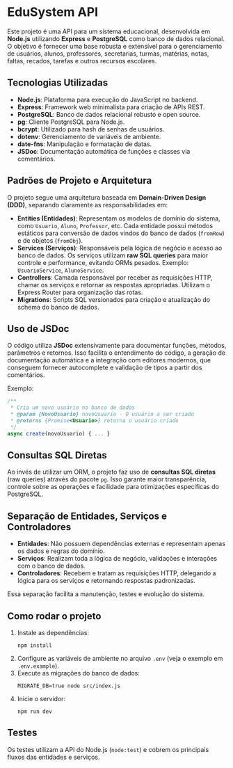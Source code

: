 # EduSystem API

Este projeto é uma API para um sistema educacional, desenvolvida em **Node.js** utilizando **Express** e **PostgreSQL** como banco de dados relacional. O objetivo é fornecer uma base robusta e extensível para o gerenciamento de usuários, alunos, professores, secretarias, turmas, matérias, notas, faltas, recados, tarefas e outros recursos escolares.

## Tecnologias Utilizadas

- **Node.js**: Plataforma para execução do JavaScript no backend.
- **Express**: Framework web minimalista para criação de APIs REST.
- **PostgreSQL**: Banco de dados relacional robusto e open source.
- **pg**: Cliente PostgreSQL para Node.js.
- **bcrypt**: Utilizado para hash de senhas de usuários.
- **dotenv**: Gerenciamento de variáveis de ambiente.
- **date-fns**: Manipulação e formatação de datas.
- **JSDoc**: Documentação automática de funções e classes via comentários.

## Padrões de Projeto e Arquitetura

O projeto segue uma arquitetura baseada em **Domain-Driven Design (DDD)**, separando claramente as responsabilidades em:

- **Entities (Entidades)**: Representam os modelos de domínio do sistema, como `Usuario`, `Aluno`, `Professor`, etc. Cada entidade possui métodos estáticos para conversão de dados vindos do banco de dados (`fromRow`) e de objetos (`fromObj`).
- **Services (Serviços)**: Responsáveis pela lógica de negócio e acesso ao banco de dados. Os serviços utilizam **raw SQL queries** para maior controle e performance, evitando ORMs pesados. Exemplo: `UsuarioService`, `AlunoService`.
- **Controllers**: Camada responsável por receber as requisições HTTP, chamar os serviços e retornar as respostas apropriadas. Utilizam o Express Router para organização das rotas.
- **Migrations**: Scripts SQL versionados para criação e atualização do schema do banco de dados.

## Uso de JSDoc

O código utiliza **JSDoc** extensivamente para documentar funções, métodos, parâmetros e retornos. Isso facilita o entendimento do código, a geração de documentação automática e a integração com editores modernos, que conseguem fornecer autocomplete e validação de tipos a partir dos comentários.

Exemplo:
```js
/**
 * Cria um novo usuário no banco de dados
 * @param {NovoUsuario} novoUsuario - O usuário a ser criado
 * @returns {Promise<Usuario>} retorna o usuário criado
 */
async create(novoUsuario) { ... }
```

## Consultas SQL Diretas

Ao invés de utilizar um ORM, o projeto faz uso de **consultas SQL diretas** (raw queries) através do pacote `pg`. Isso garante maior transparência, controle sobre as operações e facilidade para otimizações específicas do PostgreSQL.

## Separação de Entidades, Serviços e Controladores

- **Entidades**: Não possuem dependências externas e representam apenas os dados e regras do domínio.
- **Serviços**: Realizam toda a lógica de negócio, validações e interações com o banco de dados.
- **Controladores**: Recebem e tratam as requisições HTTP, delegando a lógica para os serviços e retornando respostas padronizadas.

Essa separação facilita a manutenção, testes e evolução do sistema.

## Como rodar o projeto

1. Instale as dependências:
   ```
   npm install
   ```
2. Configure as variáveis de ambiente no arquivo `.env` (veja o exemplo em `.env.example`).
3. Execute as migrações do banco de dados:
   ```
   MIGRATE_DB=true node src/index.js
   ```
4. Inicie o servidor:
   ```
   npm run dev
   ```

## Testes

Os testes utilizam a API do Node.js (`node:test`) e cobrem os principais fluxos das entidades e serviços.
